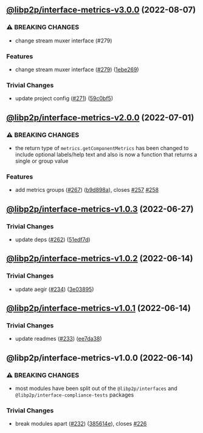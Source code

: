 ## [@libp2p/interface-metrics-v3.0.0](https://github.com/libp2p/js-libp2p-interfaces/compare/@libp2p/interface-metrics-v2.0.0...@libp2p/interface-metrics-v3.0.0) (2022-08-07)


### ⚠ BREAKING CHANGES

* change stream muxer interface (#279)

### Features

* change stream muxer interface ([#279](https://github.com/libp2p/js-libp2p-interfaces/issues/279)) ([1ebe269](https://github.com/libp2p/js-libp2p-interfaces/commit/1ebe26988b6a286f36a4fc5177f502cfb60368a1))


### Trivial Changes

* update project config ([#271](https://github.com/libp2p/js-libp2p-interfaces/issues/271)) ([59c0bf5](https://github.com/libp2p/js-libp2p-interfaces/commit/59c0bf5e0b05496fca2e4902632b61bb41fad9e9))

## [@libp2p/interface-metrics-v2.0.0](https://github.com/libp2p/js-libp2p-interfaces/compare/@libp2p/interface-metrics-v1.0.3...@libp2p/interface-metrics-v2.0.0) (2022-07-01)


### ⚠ BREAKING CHANGES

* the return type of `metrics.getComponentMetrics` has been changed to include optional labels/help text and also is now a function that returns a single or group value

### Features

* add metrics groups ([#267](https://github.com/libp2p/js-libp2p-interfaces/issues/267)) ([b9d898a](https://github.com/libp2p/js-libp2p-interfaces/commit/b9d898abdb551ebe2e0e961ec325d5e6abcf4fab)), closes [#257](https://github.com/libp2p/js-libp2p-interfaces/issues/257) [#258](https://github.com/libp2p/js-libp2p-interfaces/issues/258)

## [@libp2p/interface-metrics-v1.0.3](https://github.com/libp2p/js-libp2p-interfaces/compare/@libp2p/interface-metrics-v1.0.2...@libp2p/interface-metrics-v1.0.3) (2022-06-27)


### Trivial Changes

* update deps ([#262](https://github.com/libp2p/js-libp2p-interfaces/issues/262)) ([51edf7d](https://github.com/libp2p/js-libp2p-interfaces/commit/51edf7d9b3765a6f75c915b1483ea345d0133a41))

## [@libp2p/interface-metrics-v1.0.2](https://github.com/libp2p/js-libp2p-interfaces/compare/@libp2p/interface-metrics-v1.0.1...@libp2p/interface-metrics-v1.0.2) (2022-06-14)


### Trivial Changes

* update aegir ([#234](https://github.com/libp2p/js-libp2p-interfaces/issues/234)) ([3e03895](https://github.com/libp2p/js-libp2p-interfaces/commit/3e038959ecab6cfa3585df9ee179c0af7a61eda5))

## [@libp2p/interface-metrics-v1.0.1](https://github.com/libp2p/js-libp2p-interfaces/compare/@libp2p/interface-metrics-v1.0.0...@libp2p/interface-metrics-v1.0.1) (2022-06-14)


### Trivial Changes

* update readmes ([#233](https://github.com/libp2p/js-libp2p-interfaces/issues/233)) ([ee7da38](https://github.com/libp2p/js-libp2p-interfaces/commit/ee7da38dccc08160d26c8436df8739ce7e0b340e))

## @libp2p/interface-metrics-v1.0.0 (2022-06-14)


### ⚠ BREAKING CHANGES

* most modules have been split out of the `@libp2p/interfaces` and `@libp2p/interface-compliance-tests` packages

### Trivial Changes

* break modules apart ([#232](https://github.com/libp2p/js-libp2p-interfaces/issues/232)) ([385614e](https://github.com/libp2p/js-libp2p-interfaces/commit/385614e772329052ab17415c8bd421f65b01a61b)), closes [#226](https://github.com/libp2p/js-libp2p-interfaces/issues/226)
